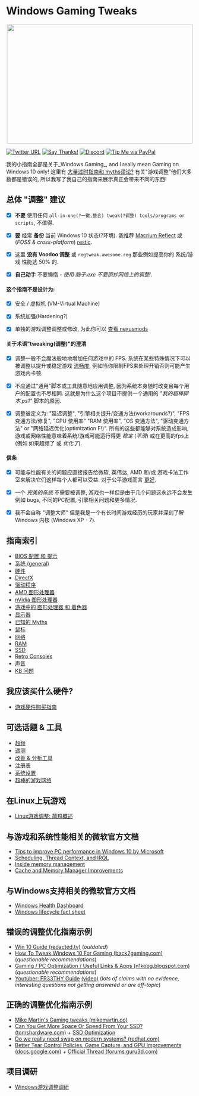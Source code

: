 # Windows Gaming Tweaks

<p align="center">
  <img width="500" height="320" src="https://raw.githubusercontent.com/CHEF-KOCH/GamingTweaks/master/.github/Pictures/Windows%20Gaming%20Tweaks.jpg")">
</p>

[![Twitter URL](https://img.shields.io/twitter/url/https/twitter.com/fold_left.svg?style=social&label=Follow%20%40CHEF-KOCH)](https://twitter.com/CKsTechNews)
[![Say Thanks!](https://img.shields.io/badge/Say%20Thanks-!-1EAEDB.svg)](https://saythanks.io/to/CHEF-KOCH)
[![Discord](https://img.shields.io/discord/418256415874875402.svg?colorA=7289da&colorB=99aab5&label=Discord&logo=discord&maxAge=60)](https://discord.me/CHEF-KOCH)
[![Tip Me via PayPal](https://img.shields.io/badge/PayPal-tip%20me-green.svg?logo=paypal)](https://www.paypal.me/nvinside)

我的小指南全部是关于_Windows Gaming_, and I really mean Gaming on Windows 10 only! 这里有 [大量过时指南和 myths谬论?](https://github.com/CHEF-KOCH/GamingTweaks/blob/master/Known%20Myths.md) 有关"游戏调整"他们大多数都是错误的, 所以我写了我自己的指南来展示真正会带来不同的东西!


## 总体 "调整" 建议
- [x] **不要** 使用任何 `all-in-one(?一键,整合) tweak(?调整) tools/programs or scripts`, 不值得.
- [x] **要** 经常 **备份** 当前 Windows 10 状态(?环境). 我推荐 [Macrium Reflect](https://www.macrium.com/reflectfree) 或 (_FOSS & cross-platform_) [restic](https://github.com/restic/restic).
- [x] 这里 **没有 Voodoo 调整** 或 `regtweak.awesome.reg` 那些例如提高你的 系统/游戏 性能达 50% 的.
- [x] **自己动手** 不要懒惰 - _使用 脑子.exe 不要照抄网络上的调整!_.


#### 这个指南不是设计为:
- [x] 安全 / 虚拟机 (VM-Virtual Machine)
- [x] 系统加强(Hardening?)
- [x] 单独的游戏调整调整或修改, 为此你可以 [查看 nexusmods](https://www.nexusmods.com/)


#### 关于术语"tweaking(调整)"的澄清
- [x] 调整一般不会魔法般地地增加任何游戏中的 FPS. 系统在某些特殊情况下可以被调整以提升或稳定游戏 [流畅度](https://en.wikipedia.org/wiki/Smoothness), 例如当你限制FPS来处理开销否则可能产生游戏内卡顿.
- [x] 不应通过"通用"脚本或工具随意地应用调整, 因为系统本身随时改变且每个用户的配置也不尽相同. 这就是为什么这个项目不提供一个通用的 _"我的超棒脚本.ps1"_ 脚本的原因.
- [x] 调整被定义为: "延迟调整", "引擎相关提升/变通方法(workarounds?)", "FPS 变通方法/修复", "CPU 使用率" "RAM 使用率", "OS 变通方法", "驱动变通方法" or "网络延迟优化(optimization F!)". 所有的这些都能够对系统造成影响, 游戏或网络性能意味着系统/游戏可能运行得更 _稳定_ (_平滑_) 或在更高的fps上 (例如 如果超频了 或 _优化了_).


#### 信条
- [x] 可能与性能有关的问题应直接报告给微软, 英伟达, AMD 和/或 游戏卡法工作室来解决它们这样每个人都可以受益. 对于公平游戏而言 [更好](https://www.vice.com/en_us/article/43zdnb/battlefield-v-players-are-using-shitty-graphics-for-a-competitive-edge).
- [x] 一个 _完美的系统_ 不需要被调整, 游戏也一样但是由于几个问题这永远不会发生 例如 bugs, 不同的PC配置, 引擎相关问题和更多情况.
- [x] 我不会自称 "调整大师" 但是我是一个有长时间游戏经历的玩家并深刻了解 Windows 内核 (Windows XP - 7).


## 指南索引
* [BIOS 配置 和 提示](Bios/Readme.md)
* [系统 (general)](OS%20(general)/Readme.md)
* [硬件](Hardware%20(general)/Readme.md)
* [DirectX](DirectX/Readme.md)
* [驱动程序](Drivers/Readme.md)
* [AMD 图形处理器](GPU/AMD/Readme.md)
* [nVidia 图形处理器](GPU/nVidia/Readme.md)
* [游戏中的 图形处理器 和 着色器](GPU/Shader/Readme.md)
* [显示器](Monitor/Readme.md)
* [已知的 Myths](Myths/Known%20Myths.md)
* [鼠标](Mouse/Readme.md)
* [网络](Network/Readme.md)
* [RAM](RAM/Readme.md)
* [SSD](SSD/Readme.md)
* [Retro Consoles](Retro%20Consoles/Readme.md)
* [声音](Sound/Readme.md)
* [KB 问题](KB%20problems/Readme.md)


## 我应该买什么硬件?
* [游戏硬件购买指南](Hardware%20(general)/Gaming%20Hardware%20Buyer's%20Guide.md)


## 可选话题 & 工具
* [超频](Overclocking/Readme.md)
* [遥测](Telemetry/Readme.md)
* [改善 & 分析工具](Tools/Readme.md)
* [注册表](Registry/Readme.md)
* [系统设置](OS%20Settings/Readme.md)
* [超棒的游戏网络](https://github.com/MFatihMAR/Awesome-Game-Networking)


## 在Linux上玩游戏
* [Linux游戏调整: 简短概述](Linux%20Gaming/Readme.md)


## 与游戏和系统性能相关的微软官方文档
* [Tips to improve PC performance in Windows 10 by Microsoft](https://support.microsoft.com/en-us/help/4002019/windows-10-improve-pc-performance)
* [Scheduling, Thread Context, and IRQL](http://download.microsoft.com/download/e/b/a/eba1050f-a31d-436b-9281-92cdfeae4b45/IRQL_thread.doc)
* [Inside memory management](https://www.itprotoday.com/compute-engines/inside-memory-management-part-2)
* [Cache and Memory Manager Improvements](https://docs.microsoft.com/en-us/windows-server/administration/performance-tuning/subsystem/cache-memory-management/improvements-in-windows-server)


## 与Windows支持相关的微软官方文档
* [Windows Health Dashboard](https://docs.microsoft.com/en-us/windows/release-information/status-windows-10-1903)
* [Windows lifecycle fact sheet](https://support.microsoft.com/en-us/help/13853/windows-lifecycle-fact-sheet)


## 错误的调整优化指南示例
* [Win 10 Guide (redacted.tv)](https://redacted.tv/2017/12/20/win10guide/) (_outdated_)
* [How To Tweak Windows 10 For Gaming (back2gaming.com)](http://www.back2gaming.com/guides/how-to-tweak-windows-10-for-gaming/) (_questionable recommendations_)
* [Gaming / PC Optimization / Useful Links & Apps (n1kobg.blogspot.com)](http://n1kobg.blogspot.com/) (_questionable recommendations_)
* [Youtuber: FR33THY Guide](https://docs.google.com/document/d/1nrcQ2EU5512TpuspPF4u5PgZ43p7hoV1cYBMi2C3XSQ/edit) [(video)](https://youtu.be/EG4g9XlKw5w) (_lots of claims with no evidence, interesting questions not getting answered or are off-topic_)


## 正确的调整优化指南示例
* [Mike Martin's Gaming tweaks (mikemartin.co)](http://www.mikemartin.co/gaming_guides)
* [Can You Get More Space Or Speed From Your SSD? (tomshardware.com)](https://www.tomshardware.com/reviews/ssd-performance-tweak,2911-4.html) + [SSD Optimization](https://wiki.debian.org/SSDOptimization)
* [Do we really need swap on modern systems? (redhat.com)](https://www.redhat.com/en/blog/do-we-really-need-swap-modern-systems)
* [Better Tear Control Policies, Game Capture, and GPU Improvements (docs.google.com)](https://docs.google.com/document/d/e/2PACX-1vRZkIJJCVynUPCqZbblmAIoPRx1rDIRLAV9CwjunyAaGm2YpIt_XsmiI8Tx4j_uMAaQ1UYrrWQClwUU/pub) + [Official Thread (forums.guru3d.com)](https://forums.guru3d.com/threads/better-tear-control-policies-game-capture-and-gpu-improvements.425331/)


## 项目调研
* [Windows游戏调整调研](Research/Research.md)
